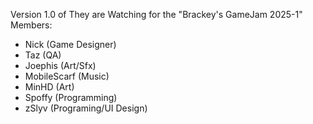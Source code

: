 Version 1.0 of They are Watching for the "Brackey's GameJam 2025-1"
 Members:
- Nick (Game Designer)
- Taz (QA)
- Joephis (Art/Sfx)
- MobileScarf (Music)
- MinHD (Art)
- Spoffy (Programming)
- zSlyv (Programing/UI Design)
